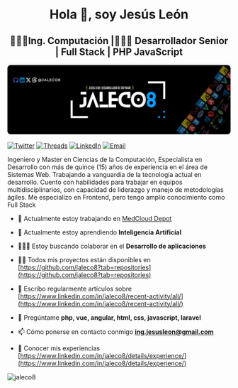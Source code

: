 <h1 align="center">Hola 👋, soy Jesús León</h1>
<h2 align="center">👨🏻‍🎓Ing. Computación |🧑🏻‍💻 Desarrollador Senior | Full Stack | PHP JavaScript</h2>

![](./images/JALECO-Banner.png)

[![Twitter](https://img.shields.io/badge/Twitter-jaleco8-0F1419?logo=x&labelColor=0F1419&color=1FA5FF)](https://twitter.com/jaleco8) [![Threads](https://img.shields.io/badge/threads-jaleco8-171819?logo=threads&labelColor=171819&color=A4ABB3)](https://www.threads.net/@jaleco8) [![LinkedIn](https://img.shields.io/badge/LinkedIn-jaleco8-0a66c2?logo=linkedIn&labelColor=0a66c2&color=032342)](https://www.linkedin.com/in/jaleco8) [![Email](https://img.shields.io/badge/ing.jesusleon%40gmail.com-Email_Personal-0D0D0D?logo=gmail&labelColor=0D0D0D&color=F21D2F)](mailto:ing.jesusleon@gmail.com)

Ingeniero y Master en Ciencias de la Computación, Especialista en Desarrollo con más de quince (15) años de experiencia en el área de Sistemas Web. Trabajando a vanguardia de la tecnología actual en desarrollo. Cuento con habilidades para trabajar en equipos multidisciplinarios, con capacidad de liderazgo y manejo de metodologías ágiles.
Me especializo en Frontend, pero tengo amplio conocimiento como Full Stack

- 🔭 Actualmente estoy trabajando en [MedCloud Depot](https://medclouddepot.com/)

- 🌱 Actualmente estoy aprendiendo **Inteligencia Artificial**

- 🙋🏻‍♂️ Estoy buscando colaborar en el **Desarrollo de aplicaciones**

- 👨‍💻 Todos mis proyectos están disponibles en [https://github.com/jaleco8?tab=repositories](https://github.com/jaleco8?tab=repositories)

- 📝 Escribo regularmente artículos sobre [https://www.linkedin.com/in/jaleco8/recent-activity/all/](https://www.linkedin.com/in/jaleco8/recent-activity/all/)

- 💬 Pregúntame **php, vue, angular, html, css, javascript, laravel**

- 📫 Cómo ponerse en contacto conmigo **ing.jesusleon@gmail.com**

- 📄 Conocer mis experiencias [https://www.linkedin.com/in/jaleco8/details/experience/](https://www.linkedin.com/in/jaleco8/details/experience/)

<p><img align="left" src="https://github-readme-stats.vercel.app/api/top-langs?username=jaleco8&show_icons=true&locale=en&layout=compact" alt="jaleco8" /></p>

